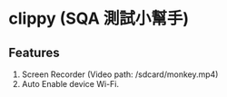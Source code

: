 # clippy (SQA 測試小幫手)

## Features
 1. Screen Recorder (Video path: /sdcard/monkey.mp4)
 2. Auto Enable device Wi-Fi.
